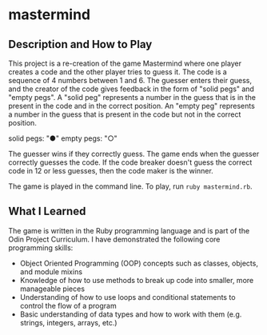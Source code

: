 # mastermind

## Description and How to Play

This project is a re-creation of the game Mastermind where one player creates a code and the other player tries to guess it. The code is a sequence of 4 numbers between 1 and 6. The guesser enters their guess, and the creator of the code gives feedback in the form of "solid pegs" and "empty pegs". A "solid peg" represents a number in the guess that is in the present in the code and in the correct position. An "empty peg" represents a number in the guess that is present in the code but not in the correct position. 

solid pegs: "●"
empty pegs: "○"

 The guesser wins if they correctly guess. The game ends when the guesser correctly guesses the code. If the code breaker doesn't guess the correct code in 12 or less guesses, then the code maker is the winner.

The game is played in the command line. To play, run `ruby mastermind.rb`.

## What I Learned

The game is written in the Ruby programming language and is part of the Odin Project Curriculum.
I have demonstrated the following core programming skills:

* Object Oriented Programming (OOP) concepts such as classes, objects, and module mixins
* Knowledge of how to use methods to break up code into smaller, more manageable pieces
* Understanding of how to use loops and conditional statements to control the flow of a program
* Basic understanding of data types and how to work with them (e.g. strings, integers, arrays, etc.)
